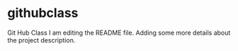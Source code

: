 # githubclass
Git Hub Class
I am editing the README file. Adding some more details about the project description.
